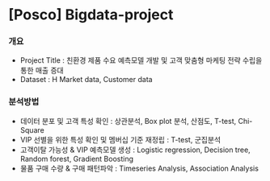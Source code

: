 # [Posco] Bigdata-project
### 개요
- Project Title : 친환경 제품 수요 예측모델 개발 및 고객 맞춤형 마케팅 전략 수립을 통한 매출 증대
- Dataset : H Market data, Customer data 
### 분석방법 
- 데이터 분포 및 고객 특성 확인 : 상관분석, Box plot 분석, 산점도, T-test, Chi-Square
- VIP 선별을 위한 특성 확인 및 멤버십 기준 재정립 : T-test, 군집분석
- 고객이탈 가능성 & VIP 예측모델 생성 : Logistic regression, Decision tree, Random forest, Gradient Boosting
- 물품 구매 수량 & 구매 패턴파악 : Timeseries Analysis, Association Analysis


